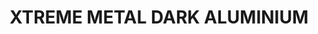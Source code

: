 ---
layout: product
title: "XTREME METAL DARK ALUMINIUM"
price: "750" 
desc: "Enamel Metalizer 35mL"
img_path: "/assets/img/AK480.webp"
brand: "AK "
available: true
special_offer: false
new: false
soon: false
cat: "020000"
subcat: "020200"
subsubcat: "020205"
sifra: "AK480"
popular: false
spec: false
---